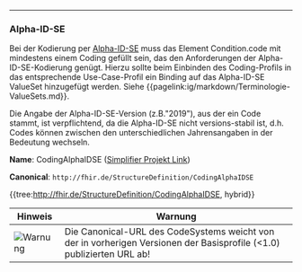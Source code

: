 ----
### Alpha-ID-SE

Bei der Kodierung per [Alpha-ID-SE](https://www.bfarm.de/DE/Kodiersysteme/Terminologien/Alpha-ID-SE/_node.html) muss das Element Condition.code mit mindestens einem Coding gefüllt sein, das den Anforderungen der Alpha-ID-SE-Kodierung genügt. Hierzu sollte beim Einbinden des Coding-Profils in das entsprechende Use-Case-Profil ein Binding auf das Alpha-ID-SE ValueSet hinzugefügt werden. Siehe {{pagelink:ig/markdown/Terminologie-ValueSets.md}}.

Die Angabe der Alpha-ID-SE-Version (z.B."2019"), aus der ein Code stammt, ist verpflichtend, da die Alpha-ID-SE nicht versions-stabil ist, d.h. Codes können zwischen den unterschiedlichen Jahrensangaben in der Bedeutung wechseln.

**Name**: CodingAlphaIDSE ([Simplifier Projekt Link](https://simplifier.net/resolve?canonical=http://fhir.de/StructureDefinition/CodingAlphaIDSE&scope=de.basisprofil.r4@1.5.3))

**Canonical**: `http://fhir.de/StructureDefinition/CodingAlphaIDSE`

{{tree:http://fhir.de/StructureDefinition/CodingAlphaIDSE, hybrid}}

| Hinweis | Warnung |
|---------|---------------------|
|![Warnung](https://wiki.hl7.de/images/thumb/Attention_icon.svg/100px-Attention_icon.svg.png)| Die Canonical-URL des CodeSystems weicht von der in vorherigen Versionen der Basisprofile (<1.0) publizierten URL ab! |